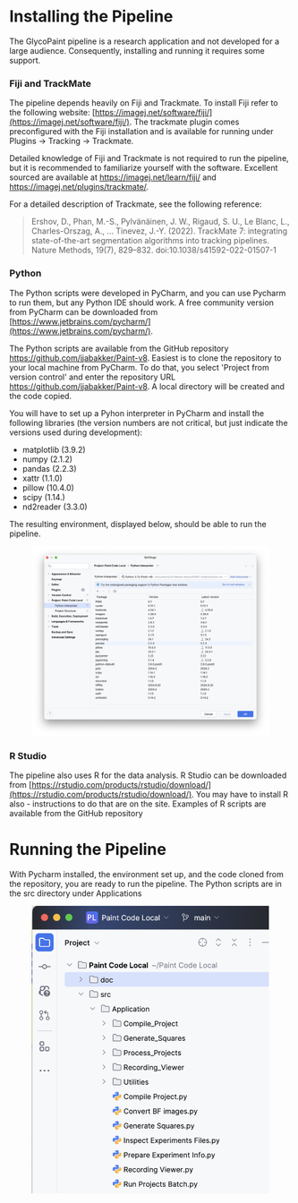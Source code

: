 
# Installing the Pipeline

The GlycoPaint pipeline is a research application and not developed for a large audience. Consequently, installing and running it requires some support.

### Fiji and TrackMate
The pipeline depends heavily on Fiji and Trackmate. To install Fiji refer to the following website: [https://imagej.net/software/fiji/](https://imagej.net/software/fiji/).
The trackmate plugin comes preconfigured with the Fiji installation and is available for running under Plugins -> Tracking -> Trackmate.

Detailed knowledge of Fiji and Trackmate is not required to run the pipeline, but it is recommended to familiarize yourself with the software. Excellent sourced are available at https://imagej.net/learn/fiji/ and https://imagej.net/plugins/trackmate/. 

For a detailed description of Trackmate, see the following reference:

> Ershov, D., Phan, M.-S., Pylvänäinen, J. W., Rigaud, S. U., Le Blanc, L., Charles-Orszag, A., … Tinevez, J.-Y. (2022).
TrackMate 7: integrating state-of-the-art segmentation algorithms into tracking pipelines. Nature Methods, 19(7),
829–832. doi:10.1038/s41592-022-01507-1

### Python
The Python scripts were developed in PyCharm, and you can use Pycharm to run them, but any Python IDE should work. A free community version from PyCharm can be downloaded from [https://www.jetbrains.com/pycharm/](https://www.jetbrains.com/pycharm/).

The Python scripts are available from the GitHub repository https://github.com/jjabakker/Paint-v8. Easiest is to clone the repository to your local machine from PyCharm. To do that, you select 'Project from version control' and enter the repository URL https://github.com/jjabakker/Paint-v8. A local directory will be created and the code copied. 

You will have to set up a Pyhon interpreter in PyCharm and install the following libraries (the version numbers are not critical, but just indicate the versions used during development):

- matplotlib (3.9.2)
- numpy (2.1.2)
- pandas (2.2.3)
- xattr (1.1.0)
- pillow (10.4.0)
- scipy (1.14.)
- nd2reader (3.3.0)

The resulting environment, displayed below, should be able to run the pipeline.

<figure style="text-align: center;">
  <img src="Images/pycharm_environment.png" >
</figure>

### R Studio
The pipeline also uses R for the data analysis. R Studio can be downloaded from [https://rstudio.com/products/rstudio/download/](https://rstudio.com/products/rstudio/download/). You may have to install R also - instructions to do that are on the site. Examples of R scripts are available from the GitHub repository


# Running the Pipeline

With Pycharm installed, the environment set up, and the code cloned from the repository, you are ready to run the pipeline. The Python scripts are in the src directory under Applications

<figure style="text-align: center;">
  <img src="Images/python_scripts.png" >
</figure>